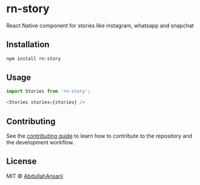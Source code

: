 # rn-story

React Native component for stories like instagram, whatsapp and snapchat

## Installation

```sh
npm install rn-story
```

## Usage

```js
import Stories from 'rn-story';

<Stories stories={stories} />
```

## Contributing

See the [contributing guide](CONTRIBUTING.md) to learn how to contribute to the repository and the development workflow.

## License

MIT © [AbdullahAnsarii](https://github.com/AbdullahAnsarii)